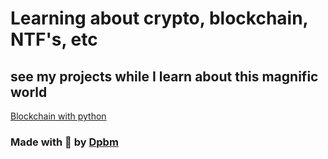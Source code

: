 # Learning about crypto, blockchain, NTF's, etc

## see my projects while I learn about this magnific world

[Blockchain with python](/blockchainWithPython/readme.md)

### Made with 🥰 by [Dpbm](https://github.com/Dpbm)
